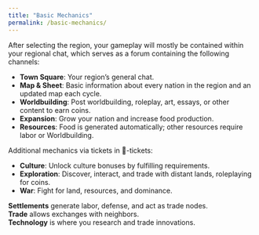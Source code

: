 ```yaml
---
title: "Basic Mechanics"
permalink: /basic-mechanics/
---
```


After selecting the region, your gameplay will mostly be contained within your regional chat, which serves as a forum containing the following channels:

- **Town Square**: Your region’s general chat.
- **Map & Sheet**: Basic information about every nation in the region and an updated map each cycle.
- **Worldbuilding**: Post worldbuilding, roleplay, art, essays, or other content to earn coins.
- **Expansion**: Grow your nation and increase food production.
- **Resources**: Food is generated automatically; other resources require labor or Worldbuilding.

Additional mechanics via tickets in 📩-tickets:

- **Culture**: Unlock culture bonuses by fulfilling requirements.
- **Exploration**: Discover, interact, and trade with distant lands, roleplaying for coins.
- **War**: Fight for land, resources, and dominance.

**Settlements** generate labor, defense, and act as trade nodes.  
**Trade** allows exchanges with neighbors.  
**Technology** is where you research and trade innovations.
